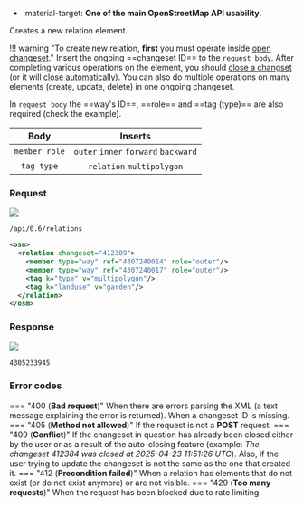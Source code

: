 <div class="grid cards" markdown>

- :material-target: **One of the main OpenStreetMap API usability**.

</div>

Creates a new relation element.

!!! warning "To create new relation, **first** you must operate inside [open changeset](open_changeset.md)."
    Insert the ongoing ==changeset ID== to the `request body`. After completing various operations on the element, you should [close a changset](close_changeset.md) (or it will [close automatically](../general_informations/changesets.md#changesets-attributes)). You can also do multiple operations on many elements (create, update, delete) in one ongoing changeset.

In `request body` the ==way's ID==, ==role== and ==tag (type)== are also required (check the example).<!--tutaj w inny sposób oznaczasz atrybuty: nie włączaj "way", poza tym w przykładzie nie widzę atrybutu 'id', w tabeli poniżej również jest tylko 'role' i 'tag'-->

| Body | Inserts |
| :---: | :---: |
| `member role` | `outer` `inner` `forward` `backward` |
| `tag type` | `relation` `multipolygon` |

### Request

![](https://img.shields.io/badge/POST-blue)

```
/api/0.6/relations
```

``` xml title="createRelationBody_example.xml" hl_lines="2-6"
<osm>
  <relation changeset="412389">
    <member type="way" ref="4307240014" role="outer"/>
    <member type="way" ref="4307240017" role="outer"/>
    <tag k="type" v="multipolygon"/>
    <tag k="landuse" v="garden"/>
  </relation>
</osm>
```

### Response

![](https://img.shields.io/badge/Response-200%20OK-brightgreen)

``` xml title="relationID_example.xml" linenums="1"
4305233945
```

### Error codes

=== "400 (**Bad request**)"
    When there are errors parsing the XML (a text message explaining the error is returned). When a changeset ID is missing.
=== "405 (**Method not allowed**)"
    If the request is not a **POST** request.
=== "409 (**Conflict**)"
    If the changeset in question has already been closed either by the user or as a result of the auto-closing feature (example: *The changeset 412384 was closed at 2025-04-23 11:51:26 UTC*). Also, if the user trying to update the changeset is not the same as the one that created it.
=== "412 (**Precondition failed**)"
    When a relation has elements that do not exist (or do not exist anymore) or are not visible.
=== "429 (**Too many requests**)"
    When the request has been blocked due to rate limiting.